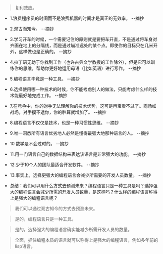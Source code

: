 >复利效应。

- 1.浪费程序员的时间而不是浪费机器的时间才是真正的无效率。 --摘抄

- 2.观古而知今。 --摘抄

- 3.学习开车的时候，一个需要记住的原则就是要把车开直，不是通过将车身对齐画在地上的分隔线，而是通过瞄准远处的某个点。即使你的目标只在几米开外，这样做也是正确的。 --摘抄

- 4.拉丁语无助于你找到工作（也许古典文学教授的工作除外），但是它可以训练你的思维，帮助你更好地运用母语（比如英语）进行写作。 --摘抄

- 5.编程语言毕竟是一种工具。 --摘抄

- 6.选择使用哪一种技术的时候，你不能考虑别人的做法，只能考虑什么样的技术能最好地完成工作。 --摘抄

- 7.在竞争中，你的对手无法理解你的技术优势，这可是再宝贵不过了。商场如战场，对手摸不透你，你的胜算就增加了。 --摘抄

- 8.编程语言不仅仅是技术，也是一种习惯性思维。 --摘抄

- 9.唯一洞悉所有语言优劣地人必然是懂得最强大地那种语言的人。 --摘抄

- 10.数学是不会过时的。 --摘抄

- 11.用一门语言自己的数据结构来表达该语言是非常强大的功能。 --摘抄

- 12.少于10个人的团队最适合开发软件。 --摘抄

- 13.事实上，选择更强大的编程语言会减少所需要的开发人员数量。 --摘抄

- 总结：我们可以用什么方式去预测未来？编程语言只是一种工具是吗？选择强大的编程语言会减少所需的开发人员数量，是这样吗？什么样的编程语言称得上是强大的编程语言呢？

>我们可以通过观古知今的方式去预测未来。

>是的，编程语言只是一种工具。

>是的，选择强大的编程语言确实能减少所需开发人员的数量。

>全面，抓住编程本质的语言就可以称得上是强大的编程语言，例如多年前的lisp语言。
